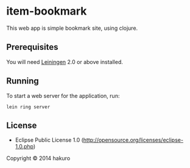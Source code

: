 # item-bookmark

This web app is simple bookmark site, using clojure.

## Prerequisites

You will need [Leiningen][1] 2.0 or above installed.

[1]: https://github.com/technomancy/leiningen

## Running

To start a web server for the application, run:

    lein ring server

## License
 *   Eclipse Public License 1.0 (http://opensource.org/licenses/eclipse-1.0.php)

Copyright © 2014 hakuro

